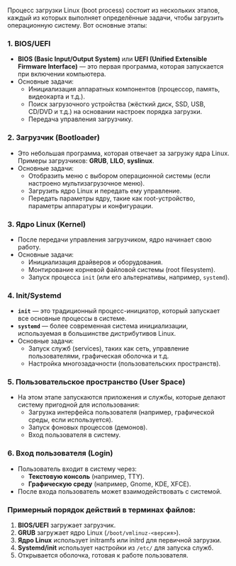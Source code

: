 Процесс загрузки Linux (boot process) состоит из нескольких этапов, каждый из которых выполняет определённые задачи, чтобы загрузить операционную систему. Вот основные этапы:
### 1. **BIOS/UEFI**
- **BIOS (Basic Input/Output System)** или **UEFI (Unified Extensible Firmware Interface)** — это первая программа, которая запускается при включении компьютера.
- Основные задачи:
    - Инициализация аппаратных компонентов (процессор, память, видеокарта и т.д.).
    - Поиск загрузочного устройства (жёсткий диск, SSD, USB, CD/DVD и т.д.) на основании настроек порядка загрузки.
    - Передача управления загрузчику.
### 2. **Загрузчик (Bootloader)**
- Это небольшая программа, которая отвечает за загрузку ядра Linux. Примеры загрузчиков: **GRUB**, **LILO**, **syslinux**.
- Основные задачи:
    - Отобразить меню с выбором операционной системы (если настроено мультизагрузочное меню).
    - Загрузить ядро Linux и передать ему управление.
    - Передать параметры ядру, такие как root-устройство, параметры аппаратуры и конфигурации.
### 3. **Ядро Linux (Kernel)**
- После передачи управления загрузчиком, ядро начинает свою работу.
- Основные задачи:
    - Инициализация драйверов и оборудования.
    - Монтирование корневой файловой системы (root filesystem).
    - Запуск процесса `init` (или его альтернативы, например, `systemd`).
### 4. **Init/Systemd**
- **`init`** — это традиционный процесс-инициатор, который запускает все основные процессы в системе.
- **`systemd`** — более современная система инициализации, используемая в большинстве дистрибутивов Linux.
- Основные задачи:
    - Запуск служб (services), таких как сеть, управление пользователями, графическая оболочка и т.д.
    - Настройка многозадачности (пользовательских пространств).
### 5. **Пользовательское пространство (User Space)**
- На этом этапе запускаются приложения и службы, которые делают систему пригодной для использования:
    - Загрузка интерфейса пользователя (например, графической среды, если используется).
    - Запуск фоновых процессов (демонов).
    - Вход пользователя в систему.
### 6. **Вход пользователя (Login)**
- Пользователь входит в систему через:
    - **Текстовую консоль** (например, TTY).
    - **Графическую среду** (например, Gnome, KDE, XFCE).
- После входа пользователь может взаимодействовать с системой.
### Примерный порядок действий в терминах файлов:
1. **BIOS/UEFI** загружает загрузчик.
2. **GRUB** загружает ядро Linux (`/boot/vmlinuz-<версия>`).
3. **Ядро Linux** использует initramfs или initrd для первичной загрузки.
4. **Systemd/init** использует настройки из `/etc/` для запуска служб.
5. Открывается оболочка, готовая к работе пользователя.